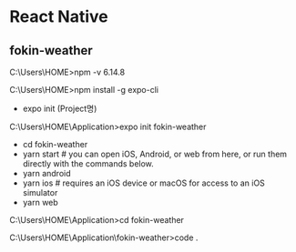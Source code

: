 # React Native
## fokin-weather

C:\Users\HOME>npm -v
6.14.8

C:\Users\HOME>npm install -g expo-cli

- expo init (Project명)

C:\Users\HOME\Application>expo init fokin-weather

- cd fokin-weather
- yarn start # you can open iOS, Android, or web from here, or run them directly with the commands below.
- yarn android
- yarn ios # requires an iOS device or macOS for access to an iOS simulator
- yarn web

C:\Users\HOME\Application>cd fokin-weather

C:\Users\HOME\Application\fokin-weather>code .
